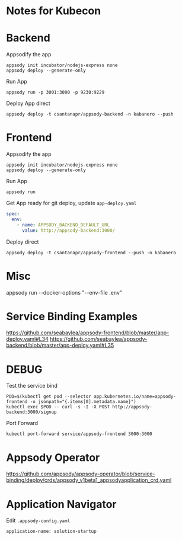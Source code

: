 # Notes for Kubecon

# Backend
Appsodify the app
```
appsody init incubator/nodejs-express none
appsody deploy --generate-only
```
Run App
```
appsody run -p 3001:3000 -p 9230:9229
```

Deploy App direct
```
appsody deploy -t csantanapr/appsody-backend -n kabanero --push
```

# Frontend
Appsodify the app
```
appsody init incubator/nodejs-express none
appsody deploy --generate-only
```
Run App
```
appsody run
```

Get App ready for git deploy, update `app-deploy.yaml`
```yaml
spec:
  env:
    - name: APPSODY_BACKEND_DEFAULT_URL
      value: http://appsody-backend:3000/
```


Deploy direct
```
appsody deploy -t csantanapr/appsody-frontend --push -n kabanero
```





# Misc
appsody run --docker-options "--env-file .env"

# Service Binding Examples
https://github.com/seabaylea/appsody-frontend/blob/master/app-deploy.yaml#L34
https://github.com/seabaylea/appsody-backend/blob/master/app-deploy.yaml#L35

# DEBUG
Test the service bind
```
POD=$(kubectl get pod --selector app.kubernetes.io/name=appsody-frontend -o jsonpath="{.items[0].metadata.name}")
kubectl exec $POD -- curl -s -I -X POST http://appsody-backend:3000/signup
```
Port Forward
```
kubectl port-forward service/appsody-frontend 3000:3000
```

# Appsody Operator
https://github.com/appsody/appsody-operator/blob/service-binding/deploy/crds/appsody_v1beta1_appsodyapplication_crd.yaml

# Application Navigator
Edit `.appsody-config.yaml`
```
application-name: solution-startup
```
